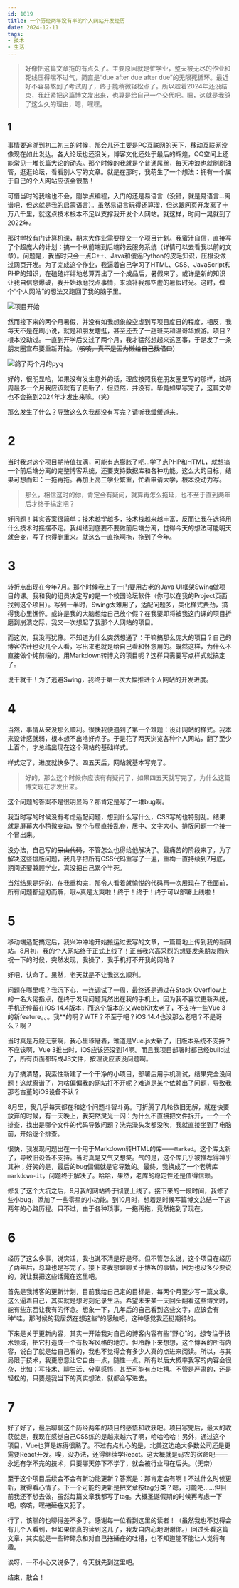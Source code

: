 ```yaml
---
id: 1019
title: 一个历经两年没有半的个人网站开发经历
date: 2024-12-11
tags: 
- 技术
- 生活
---
```


> 好像把这篇文章拖的有点久了。主要原因就是忙学业，整天被无尽的作业和死线压得喘不过气，简直是“due after due after due”的无限死循环。最近好不容易熬到了考试周了，终于能稍微轻松点了。所以趁着2024年还没结束，我赶紧把这篇博文发出来，也算是给自己一个交代吧。嗯，这就是我鸽了这么久的理由，嗯，嘿嘿。

## 1

事情要追溯到初二初三的时候，那会儿还主要是PC互联网的天下，移动互联网没像现在如此发达。各大论坛也还没关，博客文化还处于最后的辉煌，QQ空间上还能常见一堆长篇大论的动态。那个时候的我就是个普通屌丝，每天冲浪也就刷刷油管，逛逛论坛，看看别人写的文章。就是在那时，我萌生了一个想法：拥有一个属于自己的个人网站应该会很酷！

可惜当时的我啥也不会，刚学点编程，入门的还是易语言（没错，就是易语言…离谱吧，但这就是我的启蒙语言）。虽然易语言玩得还算溜，但这跟网页开发离了十万八千里，就这点技术根本不足以支撑我开发个人网站。就这样，时间一晃就到了2022年。

那时学校有门计算机课，期末大作业需要提交一个项目计划。我蜜汁自信，直接写了个超庞大的计划：搞一个从前端到后端的云服务系统（详情可以去看我以前的文章）。问题是，我当时只会一点C++、Java和傻逼Python的皮毛知识，压根没做过网页开发。为了完成这个作业，我逼着自己学习了HTML、CSS、JavaScript和PHP的知识，在磕磕绊绊地总算弄出了一个成品后，暑假来了。或许是新的知识让我自信息爆破，我开始琢磨找点事情，来填补我那空虚的暑假时光。这时，做个“个人网站”的想法又跑回了我的脑子里。

![项目开始](./blogImg/1019/项目开始.jpg)

然而接下来的两个月暑假，并没有如我想象般空虚到写项目度日的程度，相反，我每天不是在刷小说，就是和朋友瞎逛，甚至还去了一趟班芙和温哥华旅游。项目？根本没动过。一直到开学后又过了两个月，我才猛然想起来这回事，于是发了一条朋友圈宣布要重新开始。（~~咳咳，真不是因为懒给自己找借口~~）

![鸽了两个月的pyq](./blogImg/1019/鸽了两个月的pyq.jpg)

好的，很明显哈，如果没有发生意外的话，理应按照我在朋友圈里写的那样，过两周最多一个月我应该就有了更新了，但显然，并没有。毕竟如果写完了，这篇文章也不会拖到2024年才发出来嘛。（笑）

那么发生了什么？导致这么久我都没有写完？请听我缓缓道来。

# 2

当时我对这个项目期待值拉满，可能有点膨胀了吧…学了点PHP和HTML，就想搞一个前后端分离的完整博客系统，还要支持数据库和各种功能。这么大的目标，结果可想而知：一拖再拖。再加上高三学业繁重，忙着申请大学，根本没动力写。

> 那么，相信这时的你，肯定会有疑问，就算再怎么拖延，也不至于直到两年后才终于搞定吧？

好问题！其实答案很简单：技术越学越多，技术栈越来越丰富，反而让我在选择用什么技术时摇摆不定。我纠结到底要不要做前后端分离，觉得今天的想法可能明天就会变，写了也得删重来。就这么一直拖啊拖，拖到了今年。

# 3

转折点出现在今年7月。那个时候我上了一门要用古老的Java UI框架Swing做项目的课。我和我的组员决定写的是一个校园论坛软件（你可以在我的Project页面找到这个项目）。写到一半时，Swing太难用了，适配问题多，美化样式费劲，搞得我心里憔悴。或许是我的大脑想给自己放个假？在我要即将被我这门课的项目折磨到崩溃之际，我又一次想起了我那个人网站的项目。

而这次，我没再犹豫。不知道为什么突然想通了：干嘛搞那么庞大的项目？自己的博客估计也没几个人看，写出来也就是给自己看和怀念用的。既然这样，为什么不直接做个纯前端的，用Markdown转博文的项目呢？这样只需要写点样式就搞定了。

说干就干！为了逃避Swing，我终于第一次大幅推进个人网站的开发进度。

# 4

当然，事情从来没那么顺利。很快我便遇到了第一个难题：设计网站的样式。我本来设计感就弱，根本想不出啥好点子。于是花了两天浏览各种个人网站，翻了至少上百个，才总结出现在这个网站的基础样式。

样式定了，进度就快多了。四五天后，网站就基本写完了。

> 好的，那么这个时候你应该有有疑问了，如果四五天就写完了，为什么这篇博文现在才发出来。

这个问题的答案不是很明显吗？那肯定是写了一堆bug啊。

我当时写的时候没有考虑适配问题，想到什么写什么，CSS写的也特别乱。结果就是屏幕大小稍微变动，整个布局直接乱套，居中、文字大小、排版问题一个接一个冒出来。

没办法，自己写的~~屎山代码~~，不管怎么也得给他解决了。最痛苦的阶段来了，为了解决这些排版问题，我几乎把所有CSS代码重写了一遍，重构一直持续到7月底，期间还要兼顾学业，真没把自己累个半死。

当然结果是好的，在我重构完，那令人看着就愉悦的代码再一次展现在了我面前，所有问题都迎刃而解，哦~真是太爽啦！终于！终于！终于可以部署上线啦！

# 5

移动端适配搞定后，我兴冲冲地开始搬运过去写的文章，一篇篇地上传到我的新网站。8月初，我的个人网站终于正式上线了！正当我兴高采烈的想要发条朋友圈庆祝一下的时候，突然发现，我操了，我手机打不开我的网站？

好吧，认命了。果然，老天就是不让我这么顺利。

问题在哪里呢？我沉下心，一连调试了一周，最终还是通过在Stack Overflow上的一名大佬指点，在终于发现问题竟然出在我的手机上。因为我不喜欢更新系统，手机还停留在iOS 14.4版本，而这个版本的又WebKit太老了，不支持一些Vue 3的新feature。。。我**的啊？WTF？不至于吧？iOS 14.4也没那么老吧？不是哥么？啊？

当时真是万般无奈啊，我心里琢磨着，难道是Vue.js太新了，旧版本系统不支持？不应该啊，Vue 3推出时，iOS应该还没到14啊。而且我项目部署时都已经build过了，所有页面都转成JS文件，按理说应该没问题啊。

为了搞清楚，我索性新建了一个干净的小项目，部署后用手机测试，结果完全没问题！这就离谱了，为啥偏偏我的网站打不开呢？难道是某个依赖出了问题，导致我那老古董的iOS设备不认？

8月里，我几乎每天都在和这个问题斗智斗勇。可折腾了几轮依旧无解，就在快要放弃的时候，有一天晚上，我突然灵光一闪：为什么不直接把文件拆开，一个一个排查，找出是哪个文件的代码导致问题？洗完澡头发都没吹，我就直接坐到了电脑前，开始逐个排查。

很快，我发现问题出在一个用于Markdown转HTML的库——`Marked`。这个库太新了，导致旧设备不支持。当时真是又气又想笑。气的是，这个库几乎被推荐得神乎其神；好笑的是，最后的bug偏偏就是它导致的。最终，我换成了一个老牌库`markdown-it`，问题终于解决了。哈哈，果然，老库的稳定性还是值得信赖。

修复了这个大坑之后，9月我的网站终于彻底上线了。接下来的一段时间，我修了些小bug，添加了一些零星的小功能。到10月时，想着是时候写篇博文总结一下这两年的心路历程。只不过，由于各种琐事，一拖再拖，竟然拖到了现在。

# 6

经历了这么多事，说实话，我也说不清是好是坏。但不管怎么说，这个项目在经历了两年后，总算也是写完了。接下来我想聊聊关于博客的事情，因为也没多少要说的，就让我把这些话藏在这里吧。

首先是我博客的更新计划，目前我给自己定的目标是，每两个月至少写一篇文章。这么逼着自己，其实就是想时刻记录生活。希望未来某一天回头翻看这些博文时，能有些东西让我有的怀念。想象一下，几年后的自己看到这些文字，应该会有种“哇，那时候的我居然在想这些”的感触吧，这种感觉我还挺期待的。

下来是关于更新内容，其实一开始我对自己的博客内容有些“野心”的，想专注于技术领域，把它打造成一个有极客风格的地方。但冷静下来想想，这个博客的所有内容，说白了就是给自己看的，我也不觉得会有多少人真的点进来阅读。所以，与其局限于技术，我更愿意让它自由一点，随性一点。所有以后大概率我写的内容会很杂，比如：写技术、聊生活、分享感悟，甚至可能有点吐槽。不管是严肃的，还是轻松的，只要是我当下的真实想法，就都会写进去。

# 7

好了好了，最后聊聊这个历经两年的项目的感悟和收获吧。项目写完后，最大的收获就是，我现在感觉自己CSS练的是越来越六了啊，哈哈哈哈！另外，通过这个项目，Vue也算是练得很熟了。不过有点扎心的是，北美这边绝大多数公司还是更需要React开发。唉，没办法，还得继续学React。这大概就是码农的宿命吧——永远有学不完的技术，只要哪天停下不学了，就会被行业甩在后头。（无奈）

至于这个项目后续会不会有新功能更新？答案是：那肯定会有啊！不过什么时候更新，就得看心情了。下一个可能的更新是把文章按tag分类？嗯，可能吧……但目前我还不想去做，虽然每篇文章我都写了tag。大概圣诞假期的时候再考虑一下吧，咳咳，嘿~~拖延症~~又犯了。

行了，该聊的也聊得差不多了。感谢每一位看到这里的读者！（虽然我也不觉得会有几个人看到，但如果你真的读到这儿了，我发自内心地谢谢你。）回过头看这篇文章，其实就是一些碎碎念和对自己~~拖延症~~的吐槽，也不知道能不能让人觉得有趣。

诶呀，一不小心又说多了，今天就先到这里吧。

结束，散会！